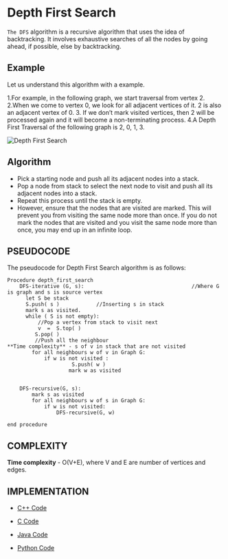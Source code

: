 # Depth First Search
`The DFS` algorithm is a recursive algorithm that uses the idea of backtracking. It involves exhaustive searches of all the nodes by going ahead, if possible, else by backtracking.

## Example
Let us understand this algorithm with a example.

1.For example, in the following graph, we start traversal from vertex 2.
2.When we come to vertex 0, we look for all adjacent vertices of it. 2 is also an adjacent vertex of 0. 
3. If we don’t mark visited vertices, then 2 will be processed again and it will become a non-terminating process.
4.A Depth First Traversal of the following graph is 2, 0, 1, 3. 

![Depth First Search](https://cdncontribute.geeksforgeeks.org/wp-content/uploads/cycle.png)

## Algorithm

- Pick a starting node and push all its adjacent nodes into a stack.
- Pop a node from stack to select the next node to visit and push all its adjacent nodes into a stack.
- Repeat this process until the stack is empty. 
- However, ensure that the nodes that are visited are marked. This will prevent you from visiting the same node more than once. If you do not mark the nodes that are visited and you visit the same node more than once, you may end up in an infinite loop. 

## PSEUDOCODE

The pseudocode for Depth First Search algorithm is as follows:

```
Procedure depth_first_search
    DFS-iterative (G, s):                                   //Where G is graph and s is source vertex
      let S be stack
      S.push( s )            //Inserting s in stack 
      mark s as visited.
      while ( S is not empty):
          //Pop a vertex from stack to visit next
          v  =  S.top( )
         S.pop( )
         //Push all the neighbour
**Time complexity** - s of v in stack that are not visited   
        for all neighbours w of v in Graph G:
            if w is not visited :
                     S.push( w )         
                    mark w as visited


    DFS-recursive(G, s):
        mark s as visited
        for all neighbours w of s in Graph G:
            if w is not visited:
                DFS-recursive(G, w)
                
end procedure
```

## COMPLEXITY

**Time complexity** - O(V+E), where V and E are number of vertices and edges.

## IMPLEMENTATION

- [C++ Code](https://github.com/jainaman224/Algo_Ds_Notes/blob/master/Depth_First_Search/Depth_First_Search.cpp)

- [C Code](https://github.com/jainaman224/Algo_Ds_Notes/blob/master/Depth_First_Search/Depth_First_Search.c)

- [Java Code](https://github.com/jainaman224/Algo_Ds_Notes/blob/master/Depth_First_Search/Depth_First_Search.java)

- [Python Code](https://github.com/jainaman224/Algo_Ds_Notes/blob/master/Depth_First_Search/Depth_First_Search.py)


